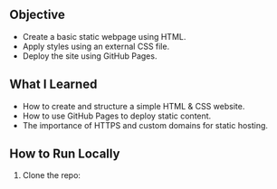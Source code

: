 
## Objective

- Create a basic static webpage using HTML.
- Apply styles using an external CSS file.
- Deploy the site using GitHub Pages.

##  What I Learned

- How to create and structure a simple HTML & CSS website.
- How to use GitHub Pages to deploy static content.
- The importance of HTTPS and custom domains for static hosting.

##  How to Run Locally

1. Clone the repo:
